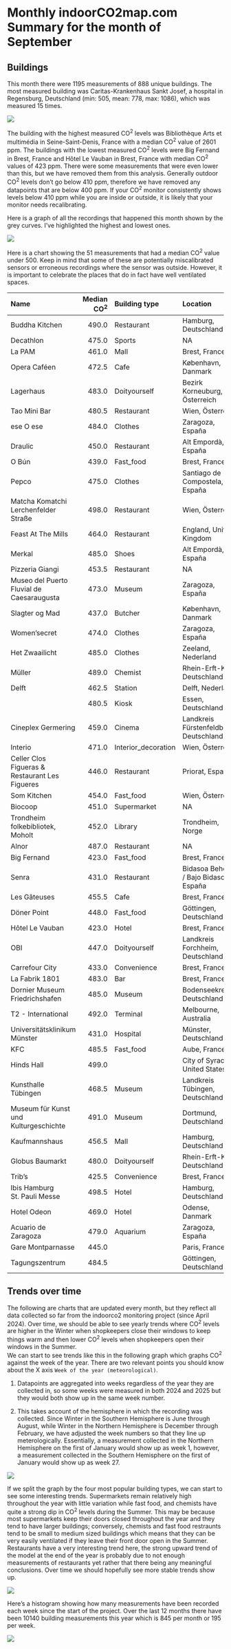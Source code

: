 

# Monthly indoorCO2map.com Summary for the month of September

## Buildings

This month there were 1195 measurements of 888 unique buildings. The
most measured building was Caritas-Krankenhaus Sankt Josef, a hospital
in Regensburg, Deutschland (min: 505, mean: 778, max: 1086), which was
measured 15 times.

![](README_files/figure-commonmark/unnamed-chunk-7-1.png)

The building with the highest measured CO<sup>2</sup> levels was
Bibliothèque Arts et multimédia in Seine-Saint-Denis, France with a
median CO<sup>2</sup> value of 2601 ppm. The buildings with the lowest
measured CO<sup>2</sup> levels were Big Fernand in Brest, France and
Hôtel Le Vauban in Brest, France with median CO<sup>2</sup> values of
423 ppm. There were some measurements that were even lower than this,
but we have removed them from this analysis. Generally outdoor
CO<sup>2</sup> levels don’t go below 410 ppm, therefore we have removed
any datapoints that are below 400 ppm. If your CO<sup>2</sup> monitor
consistently shows levels below 410 ppm while you are inside or outside,
it is likely that your monitor needs recalibrating.

Here is a graph of all the recordings that happened this month shown by
the grey curves. I’ve highlighted the highest and lowest ones.

![](README_files/figure-commonmark/unnamed-chunk-14-1.png)

Here is a chart showing the 51 measurements that had a median
CO<sup>2</sup> value under 500. Keep in mind that some of these are
potentially miscalibrated sensors or erroneous recordings where the
sensor was outside. However, it is important to celebrate the places
that do in fact have well ventilated spaces.

| Name                                           | Median CO<sup>2</sup> | Building type       | Location                                |
|:-----------------------------------------------|----------------------:|:--------------------|:----------------------------------------|
| Buddha Kitchen                                 |                 490.0 | Restaurant          | Hamburg, Deutschland                    |
| Decathlon                                      |                 475.0 | Sports              | NA                                      |
| La PAM                                         |                 461.0 | Mall                | Brest, France                           |
| Opera Caféen                                   |                 472.5 | Cafe                | København, Danmark                      |
| Lagerhaus                                      |                 483.0 | Doityourself        | Bezirk Korneuburg, Österreich           |
| Tao Mini Bar                                   |                 480.5 | Restaurant          | Wien, Österreich                        |
| ese O ese                                      |                 484.0 | Clothes             | Zaragoza, España                        |
| Draulic                                        |                 450.0 | Restaurant          | Alt Empordà, España                     |
| O Bún                                          |                 439.0 | Fast_food           | Brest, France                           |
| Pepco                                          |                 475.0 | Clothes             | Santiago de Compostela, España          |
| Matcha Komatchi Lerchenfelder Straße           |                 498.0 | Restaurant          | Wien, Österreich                        |
| Feast At The Mills                             |                 464.0 | Restaurant          | England, United Kingdom                 |
| Merkal                                         |                 485.0 | Shoes               | Alt Empordà, España                     |
| Pizzeria Giangi                                |                 453.5 | Restaurant          | NA                                      |
| Museo del Puerto Fluvial de Caesaraugusta      |                 473.0 | Museum              | Zaragoza, España                        |
| Slagter og Mad                                 |                 437.0 | Butcher             | København, Danmark                      |
| Women’secret                                   |                 474.0 | Clothes             | Zaragoza, España                        |
| Het Zwaailicht                                 |                 485.0 | Clothes             | Zeeland, Nederland                      |
| Müller                                         |                 489.0 | Chemist             | Rhein-Erft-Kreis, Deutschland           |
| Delft                                          |                 462.5 | Station             | Delft, Nederland                        |
|                                                |                 480.5 | Kiosk               | Essen, Deutschland                      |
| Cineplex Germering                             |                 459.0 | Cinema              | Landkreis Fürstenfeldbruck, Deutschland |
| Interio                                        |                 471.0 | Interior_decoration | Wien, Österreich                        |
| Celler Clos Figueras & Restaurant Les Figueres |                 446.0 | Restaurant          | Priorat, España                         |
| Som Kitchen                                    |                 454.0 | Fast_food           | Wien, Österreich                        |
| Biocoop                                        |                 451.0 | Supermarket         | NA                                      |
| Trondheim folkebibliotek, Moholt               |                 452.0 | Library             | Trondheim, Norge                        |
| Alnor                                          |                 487.0 | Restaurant          | NA                                      |
| Big Fernand                                    |                 423.0 | Fast_food           | Brest, France                           |
| Senra                                          |                 431.0 | Restaurant          | Bidasoa Beherea / Bajo Bidasoa, España  |
| Les Gâteuses                                   |                 455.5 | Cafe                | Brest, France                           |
| Döner Point                                    |                 448.0 | Fast_food           | Göttingen, Deutschland                  |
| Hôtel Le Vauban                                |                 423.0 | Hotel               | Brest, France                           |
| OBI                                            |                 447.0 | Doityourself        | Landkreis Forchheim, Deutschland        |
| Carrefour City                                 |                 433.0 | Convenience         | Brest, France                           |
| La Fabrik 1801                                 |                 483.0 | Bar                 | Brest, France                           |
| Dornier Museum Friedrichshafen                 |                 485.0 | Museum              | Bodenseekreis, Deutschland              |
| T2 - International                             |                 492.0 | Terminal            | Melbourne, Australia                    |
| Universitätsklinikum Münster                   |                 431.0 | Hospital            | Münster, Deutschland                    |
| KFC                                            |                 485.5 | Fast_food           | Aube, France                            |
| Hinds Hall                                     |                 499.0 |                     | City of Syracuse, United States         |
| Kunsthalle Tübingen                            |                 468.5 | Museum              | Landkreis Tübingen, Deutschland         |
| Museum für Kunst und Kulturgeschichte          |                 491.0 | Museum              | Dortmund, Deutschland                   |
| Kaufmannshaus                                  |                 456.5 | Mall                | Hamburg, Deutschland                    |
| Globus Baumarkt                                |                 480.0 | Doityourself        | Rhein-Erft-Kreis, Deutschland           |
| Trib’s                                         |                 425.5 | Convenience         | Brest, France                           |
| Ibis Hamburg St. Pauli Messe                   |                 498.5 | Hotel               | Hamburg, Deutschland                    |
| Hotel Odeon                                    |                 469.0 | Hotel               | Odense, Danmark                         |
| Acuario de Zaragoza                            |                 479.0 | Aquarium            | Zaragoza, España                        |
| Gare Montparnasse                              |                 445.0 |                     | Paris, France                           |
| Tagungszentrum                                 |                 484.5 |                     | Göttingen, Deutschland                  |

## Trends over time

The following are charts that are updated every month, but they reflect
all data collected so far from the indoorco2 monitoring project (since
April 2024). Over time, we should be able to see yearly trends where
CO<sup>2</sup> levels are higher in the Winter when shopkeepers close
their windows to keep things warm and then lower CO<sup>2</sup> levels
when shopkeepers open their windows in the Summer.  
We can start to see trends like this in the following graph which graphs
CO<sup>2</sup> against the week of the year. There are two relevant
points you should know about the X axis
`Week of the year (meteorological)`.

1.  Datapoints are aggregated into weeks regardless of the year they are
    collected in, so some weeks were measured in both 2024 and 2025 but
    they would both show up in the same week number.

2.  This takes account of the hemisphere in which the recording was
    collected. Since Winter in the Southern Hemisphere is June through
    August, while Winter in the Northern Hemisphere is December through
    February, we have adjusted the week numbers so that they line up
    meterologically. Essentially, a measurement collected in the
    Northern Hemisphere on the first of January would show up as week 1,
    however, a measurement collected in the Southern Hemisphere on the
    first of January would show up as week 27.

![](README_files/figure-commonmark/unnamed-chunk-18-1.png)

If we split the graph by the four most popular building types, we can
start to see some interesting trends. Supermarkets remain relatively
high throughout the year with little variation while fast food, and
chemists have quite a strong dip in CO<sup>2</sup> levels during the
Summer. This may be because most supermarkets keep their doors closed
throughout the year and they tend to have larger buildings; conversely,
chemists and fast food restraunts tend to be small to medium sized
buildings which means that they can be very easily ventilated if they
leave their front door open in the Summer. Restaurants have a very
interesting trend here, the strong upward trend of the model at the end
of the year is probably due to not enough measurements of restaurants
yet rather that there being any meaningful conclusions. Over time we
should hopefully see more stable trends show up.

![](README_files/figure-commonmark/unnamed-chunk-19-1.png)

Here’s a histogram showing how many measurements have been recorded each
week since the start of the project. Over the last 12 months there have
been 10140 building measurements this year which is 845 per month or 195
per week.

![](README_files/figure-commonmark/unnamed-chunk-21-1.png)

<!-- ## Transit -->
<!-- ## Everything -->
<!-- Combine both long datasets and then make a beeswarm comparing buildings to transit -->
